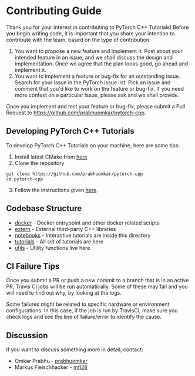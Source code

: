 # Contributing Guide

Thank you for your interest in contributing to PyTorch C++ Tutorials! Before you begin writing code, it is important that you share your intention to contribute with the team, based on the type of contribution:

1. You want to propose a new feature and implement it.
    Post about your intended feature in an issue, and we shall discuss the design and implementation. Once we agree that the plan looks good, go ahead and implement it.
2. You want to implement a feature or bug-fix for an outstanding issue.
    Search for your issue in the PyTorch issue list.
    Pick an issue and comment that you'd like to work on the feature or bug-fix.
    If you need more context on a particular issue, please ask and we shall provide.

Once you implement and test your feature or bug-fix, please submit a Pull Request to https://github.com/prabhuomkar/pytorch-cpp.

## Developing PyTorch C++ Tutorials

To develop PyTorch C++ Tutorials on your machine, here are some tips:
1. Install latest CMake from [here](https://cmake.org/)
2. Clone the repository
```
git clone https://github.com/prabhuomkar/pytorch-cpp
cd pytorch-cpp
```
3. Follow the instructions given [here](https://github.com/prabhuomkar/pytorch-cpp#generate-build-system).

## Codebase Structure

- [docker](docker/) - Docker entrypoint and other docker related scripts
- [extern](extern/) - External third-party C++ libraries
- [notebooks](notebooks/) - Interactive tutorials are inside this directory
- [tutorials](tutorials/) - All set of tutorials are here
- [utils](utils/) - Utility functions live here

## CI Failure Tips

Once you submit a PR or push a new commit to a branch that is in an active PR, Travis CI jobs will be run automatically. Some of these may fail and you will need to find out why, by looking at the logs.

Some failures might be related to specific hardware or environment configurations. In this case, if the job is run by TravisCI, make sure you check logs and see the line of failure/error to identify the cause.

## Discussion

If you want to discuss something more in detail, contact: 
- Omkar Prabhu - [prabhuomkar](https://github.com/prabhuomkar)
- Markus Fleischhacker - [mfl28](https://github.com/mfl28)
